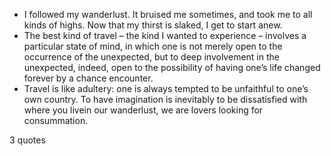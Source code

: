  - I followed my wanderlust. It bruised me sometimes, and took me to all kinds of highs. Now that my thirst is slaked, I get to start anew.
 - The best kind of travel – the kind I wanted to experience – involves a particular state of mind, in which one is not merely open to the occurrence of the unexpected, but to deep involvement in the unexpected, indeed, open to the possibility of having one’s life changed forever by a chance encounter.
 - Travel is like adultery: one is always tempted to be unfaithful to one’s own country. To have imagination is inevitably to be dissatisfied with where you livein our wanderlust, we are lovers looking for consummation.

3 quotes